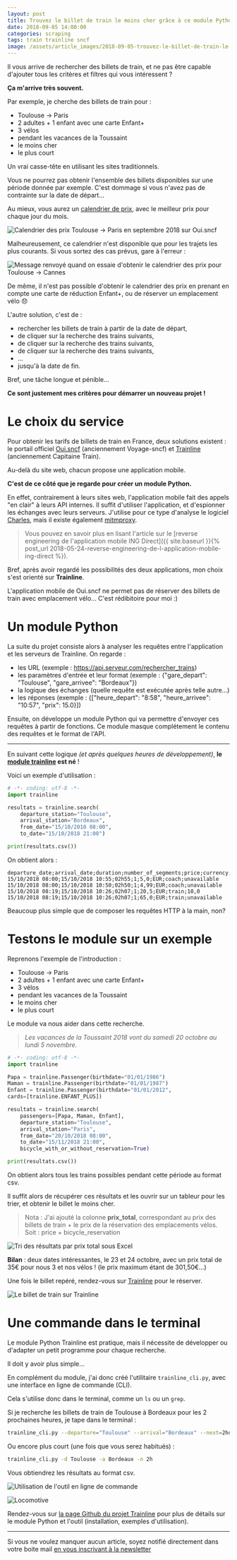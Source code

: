 ```yaml
---
layout: post
title: Trouvez le billet de train le moins cher grâce à ce module Python
date: 2018-09-05 14:00:00
categories: scraping
tags: train trainline sncf
image: /assets/article_images/2018-09-05-trouvez-le-billet-de-train-le-moins-cher-grace-a-ce-module-python/couverture.jpg
---
```


Il vous arrive de rechercher des billets de train, et ne pas être capable d'ajouter tous les critères et filtres qui vous intéressent ?

**Ça m'arrive très souvent.**

Par exemple, je cherche des billets de train pour :

- Toulouse → Paris
- 2 adultes + 1 enfant avec une carte Enfant+
- 3 vélos
- pendant les vacances de la Toussaint
- le moins cher
- le plus court

Un vrai casse-tête en utilisant les sites traditionnels.

Vous ne pourrez pas obtenir l'ensemble des billets disponibles sur une période donnée par exemple. C'est dommage si vous n'avez pas de contrainte sur la date de départ...

Au mieux, vous aurez un [calendrier de prix](https://www.oui.sncf/calendar), avec le meilleur prix pour chaque jour du mois.

![Calendrier des prix Toulouse → Paris en septembre 2018 sur Oui.sncf](/assets/article_images/2018-09-05-trouvez-le-billet-de-train-le-moins-cher-grace-a-ce-module-python/calendrier_prix.png)

Malheureusement, ce calendrier n'est disponible que pour les trajets les plus courants. Si vous sortez des cas prévus, gare à l'erreur :

![Message renvoyé quand on essaie d'obtenir le calendrier des prix pour Toulouse -> Cannes](/assets/article_images/2018-09-05-trouvez-le-billet-de-train-le-moins-cher-grace-a-ce-module-python/erreur_calendrier_prix.png)

De même, il n'est pas possible d'obtenir le calendrier des prix en prenant en compte une carte de réduction Enfant+, ou de réserver un emplacement vélo 😞

L'autre solution, c'est de :

- rechercher les billets de train à partir de la date de départ,
- de cliquer sur la recherche des trains suivants,
- de cliquer sur la recherche des trains suivants,
- de cliquer sur la recherche des trains suivants,
- ...
- jusqu'à la date de fin.

Bref, une tâche longue et pénible...

**Ce sont justement mes critères pour démarrer un nouveau projet !**

# Le choix du service

Pour obtenir les tarifs de billets de train en France, deux solutions existent : le portail officiel [Oui.sncf](https://www.oui.sncf/) (anciennement Voyage-sncf) et [Trainline](https://www.trainline.eu/) (anciennement Capitaine Train).

Au-delà du site web, chacun propose une application mobile.

**C'est de ce côté que je regarde pour créer un module Python.**

En effet, contrairement à leurs sites web, l'application mobile fait des appels "en clair" à leurs API internes. Il suffit d'utiliser l'application, et d'espionner les échanges avec leurs serveurs. J'utilise pour ce type d'analyse le logiciel [Charles](https://www.charlesproxy.com/), mais il existe également [mitmproxy](https://mitmproxy.org/).

> Vous pouvez en savoir plus en lisant l'article sur le [reverse engineering de l'application mobile ING Direct]({{ site.baseurl }}{% post_url 2018-05-24-reverse-engineering-de-l-application-mobile-ing-direct %}).

Bref, après avoir regardé les possibilités des deux applications, mon choix s'est orienté sur **Trainline**.

L'application mobile de Oui.sncf ne permet pas de réserver des billets de train avec emplacement vélo... C'est rédibitoire pour moi :)

# Un module Python

La suite du projet consiste alors à analyser les requêtes entre l'application et les serveurs de Trainline. On regarde :

- les URL (exemple : https://api.serveur.com/rechercher_trains)
- les paramètres d'entrée et leur format (exemple : {"gare_depart": "Toulouse", "gare_arrivee": "Bordeaux"})
- la logique des échanges (quelle requête est exécutée après telle autre...)
- les réponses (exemple : {["heure_depart": "8:58", "heure_arrivee": "10:57", "prix": 15.0}])

Ensuite, on développe un module Python qui va permettre d'envoyer ces requêtes à partir de fonctions.
Ce module masque complétement le contenu des requêtes et le format de l'API.

--------------

En suivant cette logique *(et après quelques heures de développement)*, **le [module trainline](https://pypi.org/project/trainline/) est né** !

Voici un exemple d'utilisation :

```python
# -*- coding: utf-8 -*-
import trainline

resultats = trainline.search(
	departure_station="Toulouse",
	arrival_station="Bordeaux",
	from_date="15/10/2018 08:00",
	to_date="15/10/2018 21:00")

print(resultats.csv())
```

On obtient alors :

```csv
departure_date;arrival_date;duration;number_of_segments;price;currency;transportation_mean;bicycle_reservation
15/10/2018 08:00;15/10/2018 10:55;02h55;1;5,0;EUR;coach;unavailable
15/10/2018 08:00;15/10/2018 10:50;02h50;1;4,99;EUR;coach;unavailable
15/10/2018 08:19;15/10/2018 10:26;02h07;1;20,5;EUR;train;10,0
15/10/2018 08:19;15/10/2018 10:26;02h07;1;65,0;EUR;train;unavailable
```

Beaucoup plus simple que de composer les requêtes HTTP à la main, non?

# Testons le module sur un exemple

Reprenons l'exemple de l'introduction :

- Toulouse → Paris
- 2 adultes + 1 enfant avec une carte Enfant+
- 3 vélos
- pendant les vacances de la Toussaint
- le moins cher
- le plus court

Le module va nous aider dans cette recherche.

> *Les vacances de la Toussaint 2018 vont du samedi 20 octobre au lundi 5 novembre.*

```python
# -*- coding: utf-8 -*-
import trainline

Papa = trainline.Passenger(birthdate="01/01/1986")
Maman = trainline.Passenger(birthdate="01/01/1987")
Enfant = trainline.Passenger(birthdate="01/01/2012",
cards=[trainline.ENFANT_PLUS])

resultats = trainline.search(
	passengers=[Papa, Maman, Enfant],
	departure_station="Toulouse",
	arrival_station="Paris",
	from_date="20/10/2018 08:00",
	to_date="15/11/2018 21:00",
	bicycle_with_or_without_reservation=True)

print(resultats.csv())
```

On obtient alors tous les trains possibles pendant cette période au format csv.

Il suffit alors de récupérer ces résultats et les ouvrir sur un tableur pour les trier, et obtenir le billet le moins cher.

> Nota : J'ai ajouté la colonne **prix_total**, correspondant au prix des billets de train + le prix de la réservation des emplacements vélos. Soit : price + bicycle_reservation

![Tri des résultats par prix total sous Excel](/assets/article_images/2018-09-05-trouvez-le-billet-de-train-le-moins-cher-grace-a-ce-module-python/resultats_tries_sous_excel.png)

**Bilan** : deux dates intéressantes, le 23 et 24 octobre, avec un prix total de 35€ pour nous 3 et nos vélos ! (le prix maximum étant de 301,50€...)

Une fois le billet repéré, rendez-vous sur [Trainline](https://www.trainline.eu/) pour le réserver.

![Le billet de train sur Trainline](/assets/article_images/2018-09-05-trouvez-le-billet-de-train-le-moins-cher-grace-a-ce-module-python/resultat_trainline.png)

# Une commande dans le terminal

Le module Python Trainline est pratique, mais il nécessite de développer ou d'adapter un petit programme pour chaque recherche.

Il doit y avoir plus simple...

En complément du module, j'ai donc créé l'utilitaire `trainline_cli.py`, avec une interface en ligne de commande (CLI).

Cela s'utilise donc dans le terminal, comme un `ls` ou un `grep`.

Si je recherche les billets de train de Toulouse à Bordeaux pour les 2 prochaines heures, je tape dans le terminal :

```bash
trainline_cli.py --departure="Toulouse" --arrival="Bordeaux" --next=2hours
```

Ou encore plus court (une fois que vous serez habitués) :

```bash
trainline_cli.py -d Toulouse -a Bordeaux -n 2h
```

Vous obtiendrez les résultats au format csv.

![Utilisation de l'outil en ligne de commande](/assets/article_images/2018-09-05-trouvez-le-billet-de-train-le-moins-cher-grace-a-ce-module-python/utilisation_CLI_trainline.svg)

![Locomotive](https://media.giphy.com/media/NGSbD5vI6lUvC/giphy-downsized.gif)

Rendez-vous sur [la page Github du projet Trainline](https://github.com/tducret/trainline-python) pour plus de détails sur le module Python et l'outil (installation, exemples d'utilisation).

--------

Si vous ne voulez manquer aucun article, soyez notifié directement dans votre boite mail [en vous inscrivant à la newsletter](http://bit.ly/newsletter-tducret)